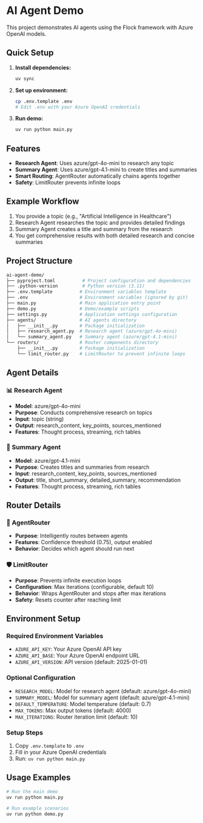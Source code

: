# AI Agent Demo

This project demonstrates AI agents using the Flock framework with Azure OpenAI models.

## Quick Setup

1. **Install dependencies:**

   ```bash
   uv sync
   ```

2. **Set up environment:**

   ```bash
   cp .env.template .env
   # Edit .env with your Azure OpenAI credentials
   ```

3. **Run demo:**

   ```bash
   uv run python main.py
   ```

## Features

- **Research Agent**: Uses azure/gpt-4o-mini to research any topic
- **Summary Agent**: Uses azure/gpt-4.1-mini to create titles and summaries
- **Smart Routing**: AgentRouter automatically chains agents together
- **Safety**: LimitRouter prevents infinite loops

## Example Workflow

1. You provide a topic (e.g., "Artificial Intelligence in Healthcare")
2. Research Agent researches the topic and provides detailed findings
3. Summary Agent creates a title and summary from the research
4. You get comprehensive results with both detailed research and concise summaries

## Project Structure

```bash
ai-agent-demo/
├── pyproject.toml          # Project configuration and dependencies
├── .python-version         # Python version (3.11)
├── .env.template          # Environment variables template
├── .env                   # Environment variables (ignored by git)
├── main.py                # Main application entry point
├── demo.py                # Demo/example scripts
├── settings.py            # Application settings configuration
├── agents/                # AI agents directory
│   ├── __init__.py        # Package initialization
│   ├── research_agent.py  # Research agent (azure/gpt-4o-mini)
│   └── summary_agent.py   # Summary agent (azure/gpt-4.1-mini)
└── routers/               # Router components directory
    ├── __init__.py        # Package initialization
    └── limit_router.py    # LimitRouter to prevent infinite loops
```

## Agent Details

### 📊 Research Agent

- **Model**: azure/gpt-4o-mini
- **Purpose**: Conducts comprehensive research on topics
- **Input**: topic (string)
- **Output**: research_content, key_points, sources_mentioned
- **Features**: Thought process, streaming, rich tables

### 📝 Summary Agent

- **Model**: azure/gpt-4.1-mini
- **Purpose**: Creates titles and summaries from research
- **Input**: research_content, key_points, sources_mentioned
- **Output**: title, short_summary, detailed_summary, recommendation
- **Features**: Thought process, streaming, rich tables

## Router Details

### 🎯 AgentRouter

- **Purpose**: Intelligently routes between agents
- **Features**: Confidence threshold (0.75), output enabled
- **Behavior**: Decides which agent should run next

### 🛡️ LimitRouter

- **Purpose**: Prevents infinite execution loops
- **Configuration**: Max iterations (configurable, default 10)
- **Behavior**: Wraps AgentRouter and stops after max iterations
- **Safety**: Resets counter after reaching limit

## Environment Setup

### Required Environment Variables

- `AZURE_API_KEY`: Your Azure OpenAI API key
- `AZURE_API_BASE`: Your Azure OpenAI endpoint URL
- `AZURE_API_VERSION`: API version (default: 2025-01-01)

### Optional Configuration

- `RESEARCH_MODEL`: Model for research agent (default: azure/gpt-4o-mini)
- `SUMMARY_MODEL`: Model for summary agent (default: azure/gpt-4.1-mini)
- `DEFAULT_TEMPERATURE`: Model temperature (default: 0.7)
- `MAX_TOKENS`: Max output tokens (default: 4000)
- `MAX_ITERATIONS`: Router iteration limit (default: 10)

### Setup Steps

1. Copy `.env.template` to `.env`
2. Fill in your Azure OpenAI credentials
3. Run: `uv run python main.py`

## Usage Examples

```bash
# Run the main demo
uv run python main.py

# Run example scenarios
uv run python demo.py
```
